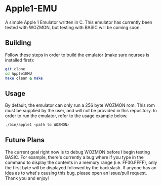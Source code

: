# Apple1-EMU

A simple Apple 1 Emulator written in C. This emulator has currently been tested with WOZMON, but testing with BASIC will be coming soon.

## Building

Follow these steps in order to build the emulator (make sure ncurses is installed first):

```bash
git clone 
cd Apple1EMU
make clean & make
```

## Usage

By default, the emulator can only run a 256 byte WOZMON rom. This rom must be supplied by the user, and will not be provided in this repository. In order to run the emulator, refer to the usage example below. 

```bash
./bin/apple1 <path to WOZMON>
```

## Future Plans

The current goal right now is to debug WOZMON before I begin testing BASIC. For example, there's currently a bug where if you type in the command to display the contents in a memory range (i.e. FF00.FFFF), only the first byte will be displayed followed by the backslash. If anyone has an idea as to what's causing this bug, please open an issue/pull request. Thank you and enjoy!  